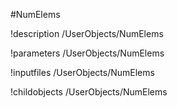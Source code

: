 <!-- MOOSE Object Documentation Stub: Remove this when content is added. -->
#NumElems

!description /UserObjects/NumElems

!parameters /UserObjects/NumElems

!inputfiles /UserObjects/NumElems

!childobjects /UserObjects/NumElems
